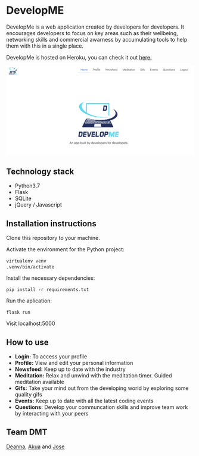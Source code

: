 # DevelopME
DevelopMe is a web application created by developers for developers. It encourages developers to focus on key areas such as their wellbeing, networking skills and commercial awarness by accumulating tools to help them with this in a single place.
  
  DevelopMe is hosted on Heroku, you can check it out [here.](https://testdevelopme2.herokuapp.com/)
  
  ![Images are easy](https://github.com/DeannaGreen/DevelopME/blob/master/Screenshot%202019-05-20%20at%2010.50.00.png)
  
## Technology stack
- Python3.7
- Flask
- SQLite
- jQuery / Javascript

## Installation instructions
 Clone this repository to your machine.
  
Activate the environment for the Python project:
```shell
virtualenv venv
.venv/bin/activate
```
Install the necessary dependencies:
```shell
pip install -r requirements.txt
```
Run the aplication:
```shell
flask run
```
Visit localhost:5000

## How to use
- **Login:** To access your profile
- **Profile:** View and edit your personal information
- **Newsfeed:** Keep up to date with the industry
- **Meditation:** Relax and unwind with the meditation timer. Guided meditation available
- **Gifs:** Take your mind out from the developing world by exploring some quality gifs
- **Events:** Keep up to date with all the latest coding events 
- **Questions:** Develop your communcation skills and improve team work by interacting with your peers

## Team DMT
[Deanna](https://github.com/DeannaGreen), [Akua](https://github.com/AkuaAA) and [Jose](https://github.com/Saicam)
